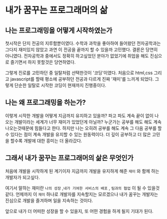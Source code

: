 # 내가 꿈꾸는 프로그래머의 삶

## 나는 프로그래밍을 어떻게 시작하였는가

첫시작은 단지 전공의 지루함뿐이였다. 수학과 과학을 좋아하여 들어왔던 전자공학과는 그다지 재미있지 않았고 과연 이 전공을 끝까지 할 수 있을까 고민했다. 결론은 당연히 아니였다. 전자공학과 중에서도 정확히 하고싶었던 분야가 없었기에 취업을 해도 진심으로 즐기면서 하지 못할것은 당연하였다.

그렇게 진로를 고민하던 중 일탈처럼 선택한것이 '코딩'이였다. 처음으로 html,css 그리고 javascript를 할때 평소에 공부하던 전공과 다르게 진짜 '재미'를 느끼게 되었다. 그렇게 단순한 일탈로 시작한 코딩이 현재까지 진행중이다.

## 나는 왜 프로그래밍을 하는가?

이렇게 시작한 개발을 어떻게 지금까지 유지하고 있을까? 파고 파도 계속 끝이 없이 나오는 개발이라는 세계가 너무 재미가 있었던게 아닐까? 누군가는 공부를 해도 해도 계속 나오는것때문에 힘들다고 한다. 하지만 나는 오히려 공부를 해도 계속 그 다음 공부를 할 수 있다는 점이 계속 개발을 유지할 수 있는 원동력이다. 더 깊이 공부하고 더 많은 고민을 할수록 개발에 대한 흥미는 더 올라갔다.

## 그래서 내가 꿈꾸는 프로그래머의 삶은 무엇인가

처음에 개발을 시작하게 된 계기이자 지금까지 개발을 유지하게 해준 `재미` 와 함께 하는 개발자가 되고싶다.

여기서 말하는 재미란 `나의 성장` ,`내가 기여한 서비스의 배포` , `팀과의 협업` 이 될 수 있을것 같다. 언제까지 이 `재미` 하나로 개발자를 지속할지는 모르겠으나 내가 꿈꾸는 개발자는 진심으로 개발을 즐겨하며 일을 지속하는 것이다.

앞으로 내가 더 어떠한 성장을 할 수 있을지, 또 어떤 경험을 하게 될지 기대가 된다.
